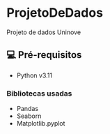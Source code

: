 # ProjetoDeDados
Projeto de dados Uninove


## 💻 Pré-requisitos

* Python v3.11 

### Bibliotecas usadas

* Pandas
* Seaborn
* Matplotlib.pyplot